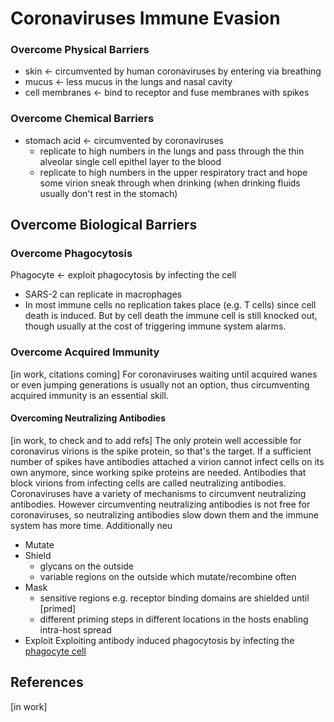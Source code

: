 # Coronaviruses Immune Evasion

### Overcome Physical Barriers
- skin <- circumvented by human coronaviruses by entering via breathing
- mucus <- less mucus in the lungs and nasal cavity
- cell membranes <- bind to receptor and fuse membranes with spikes

### Overcome Chemical Barriers
- stomach acid <- circumvented by coronaviruses 
  - replicate to high numbers in the lungs and pass through the thin alveolar single cell epithel layer to the blood
  - replicate to high numbers in the upper respiratory tract and hope some virion sneak through when drinking (when drinking fluids usually don't rest in the stomach)

## Overcome Biological Barriers
### Overcome Phagocytosis
Phagocyte <- exploit phagocytosis by infecting the cell
- SARS-2 can replicate in macrophages
- In most immune cells no replication takes place (e.g. T cells) since cell death is induced. But by cell death the immune cell is still knocked out, though usually at the cost of triggering immune system alarms. 

### Overcome Acquired Immunity
[in work, citations coming]
For coronaviruses waiting until acquired wanes or even jumping generations is usually not an option, thus circumventing acquired immunity is an essential skill. 

#### Overcoming Neutralizing Antibodies
[in work, to check and to add refs]
The only protein well accessible for coronavirus virions is the spike protein, so that's the target. If a sufficient number of spikes have antibodies attached a virion cannot infect cells on its own anymore, since working spike proteins are needed. Antibodies that block virions from infecting cells are called neutralizing antibodies. Coronaviruses have a variety of mechanisms to circumvent neutralizing antibodies. However circumventing neutralizing antibodies is not free for coronaviruses, so neutralizing antibodies slow down them and the immune system has more time. Additionally neu
- Mutate
- Shield
  - glycans on the outside
  - variable regions on the outside which mutate/recombine often
- Mask
  - sensitive regions e.g. receptor binding domains are shielded until [primed]
  - different priming steps in different locations in the hosts enabling intra-host spread
- Exploit
  Exploiting antibody induced phagocytosis by infecting the [phagocyte cell](#overcome-phagocytosis)


## References
[in work]
